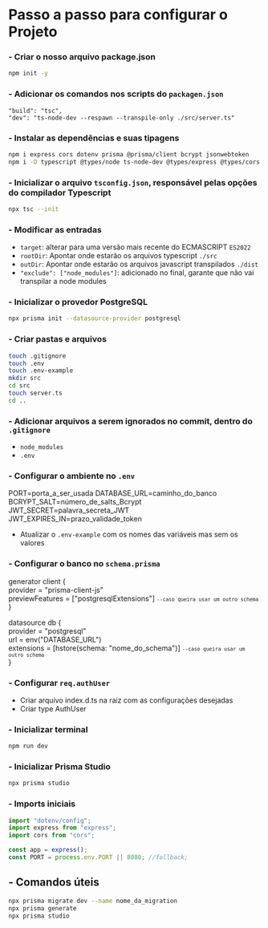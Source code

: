 # Passo a passo para configurar o Projeto

### - Criar o nosso arquivo package.json

```bash
npm init -y
```

### - Adicionar os comandos nos scripts do `packagen.json`

```
"build": "tsc",
"dev": "ts-node-dev --respawn --transpile-only ./src/server.ts"
```

### - Instalar as dependências e suas tipagens

```bash
npm i express cors dotenv prisma @prisma/client bcrypt jsonwebtoken
npm i -D typescript @types/node ts-node-dev @types/express @types/cors @types/bcrypt @types/jsonwebtoken
```

### - Inicializar o arquivo `tsconfig.json`, responsável pelas opções do compilador Typescript

```bash
npx tsc --init
```

### - Modificar as entradas

- `target`: alterar para uma versão mais recente do ECMASCRIPT `ES2022`
- `rootDir`: Apontar onde estarão os arquivos typescript `./src`
- `outDir`: Apontar onde estarão os arquivos javascript transpilados `./dist`
- `"exclude": ["node_modules"]`: adicionado no final, garante que não vai transpilar a node modules

### - Inicializar o provedor PostgreSQL

```bash
npx prisma init --datasource-provider postgresql
```

### - Criar pastas e arquivos

```bash
touch .gitignore
touch .env
touch .env-example
mkdir src
cd src
touch server.ts
cd ..
```

### - Adicionar arquivos a serem ignorados no commit, dentro do `.gitignore`

- `node_modules`
- `.env`

### - Configurar o ambiente no `.env`

PORT=porta_a_ser_usada
DATABASE_URL=caminho_do_banco
BCRYPT_SALT=número_de_salts_Bcrypt
JWT_SECRET=palavra_secreta_JWT
JWT_EXPIRES_IN=prazo_validade_token

- Atualizar o `.env-example` com os nomes das variáveis mas sem os valores

### - Configurar o banco no `schema.prisma`

generator client {  
provider = "prisma-client-js"  
previewFeatures = ["postgresqlExtensions"] <small>`--caso queira usar um outro schema`</small>  
}

datasource db {  
provider = "postgresql"  
url = env("DATABASE_URL")  
extensions = [hstore(schema: "nome_do_schema")] <small>`--caso queira usar um outro schema`</small>  
}

### - Configurar `req.authUser`

- Criar arquivo index.d.ts na raiz com as configurações desejadas
- Criar type AuthUser

### - Inicializar terminal

```bash
npm run dev
```

### - Inicializar Prisma Studio

```bash
npx prisma studio
```

### - Imports iniciais

```ts
import "dotenv/config";
import express from "express";
import cors from "cors";

const app = express();
const PORT = process.env.PORT || 8080; //fallback;
```

## - Comandos úteis

```bash
npx prisma migrate dev --name nome_da_migration
npx prisma generate
npx prisma studio
```
